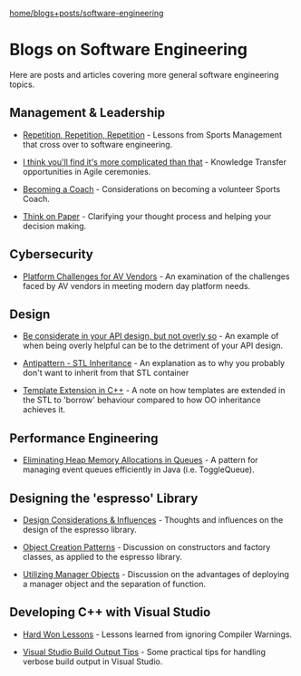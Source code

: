 [home/](../../)[blogs+posts/](../)[software-engineering](./)

# Blogs on Software Engineering
Here are posts and articles covering more general software engineering topics. 


## Management & Leadership

* [Repetition, Repetition, Repetition](./repetition) - Lessons from Sports Management that cross over to software engineering.

* [I think you'll find it's more complicated than that](./more-complicated) - Knowledge Transfer opportunities in Agile ceremonies.

* [Becoming a Coach](./coaching) - Considerations on becoming a volunteer Sports Coach.

* [Think on Paper](./think-on-paper) - Clarifying your thought process and helping your decision making.


## Cybersecurity

* [Platform Challenges for AV Vendors](./wouldnt-start-here/) - An examination of the challenges faced by AV vendors in meeting modern day platform needs. 



## Design

* [Be considerate in your API design, but not overly so](./api-design) - An example of when being overly helpful can be to the detriment of your API design.

* [Antipattern - STL Inheritance](./antipattern-stl-inheritance/) - An explanation as to why you probably don't want to inherit from that STL container

* [Template Extension in C++](./template-extension/) - A note on how templates are extended in the STL to 'borrow' behaviour compared to how OO inheritance achieves it.


## Performance Engineering

* [Eliminating Heap Memory Allocations in Queues](./toggle-queue) - A pattern for managing event queues efficiently in Java (i.e. ToggleQueue).

## Designing the 'espresso' Library

* [Design Considerations & Influences](./espresso/design-considerations) - Thoughts and influences on the design of the espresso library.

* [Object Creation Patterns](./espresso/object-construction) - Discussion on constructors and factory classes, as applied to the espresso library.

* [Utilizing Manager Objects](./espresso/manager-objects) - Discussion on the advantages of deploying a manager object and the separation of function. 

## Developing C++ with Visual Studio

* [Hard Won Lessons](./hard-won-lessons) - Lessons learned from ignoring Compiler Warnings.

* [Visual Studio Build Output Tips](./visual-studio-builds) - Some practical tips for handling verbose build output in Visual Studio.






